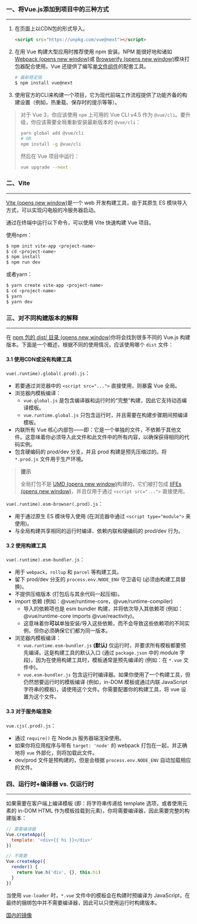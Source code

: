 ### 一、将Vue.js添加到项目中的三种方式

---

1. 在页面上以CDN包的形式导入。

   ```html
   <script src="https://unpkg.com/vue@next"></script>
   ```

2. 在用 Vue 构建大型应用时推荐使用 npm 安装。NPM 能很好地和诸如 [Webpack (opens new window)](https://webpack.js.org/)或 [Browserify (opens new window)](http://browserify.org/)模块打包器配合使用。Vue 还提供了编写[单文件组件](https://www.javascriptc.com/vue3js/guide/single-file-component.html)的配套工具。

   ```sh
   # 最新稳定版
   $ npm install vue@next
   ```

3. 使用官方的CLI来构建一个项目，它为现代前端工作流程提供了功能齐备的构建设置（例如，热重载、保存时的提示等等）。

>对于 Vue 3，你应该使用 `npm` 上可用的 Vue CLI v4.5 作为 `@vue/cli`。要升级，你应该需要全局重新安装最新版本的 `@vue/cli`：
>
>```sh
>yarn global add @vue/cli
># OR
>npm install -g @vue/cli
>```
>
>然后在 Vue 项目中运行：
>
>```sh
>vue upgrade --next
>```



### 二、Vite

---

[Vite (opens new window)](https://github.com/vitejs/vite)是一个 web 开发构建工具，由于其原生 ES 模块导入方式，可以实现闪电般的冷服务器启动。

通过在终端中运行以下命令，可以使用 Vite 快速构建 Vue 项目。

使用npm：

```sh
$ npm init vite-app <project-name>
$ cd <project-name>
$ npm install
$ npm run dev
```

或者yarn：

```sh
$ yarn create vite-app <project-name>
$ cd <project-name>
$ yarn
$ yarn dev
```



### 三、对不同构建版本的解释

---

在 [npm 包的 dist/ 目录 (opens new window)](https://cdn.jsdelivr.net/npm/vue@3.0.2/dist/)你将会找到很多不同的 Vue.js 构建版本。下面是一个概述，根据不同的使用情况，应该使用哪个 `dist` 文件：

#### 3.1 使用CDN或没有构建工具

`vue(.runtime).global(.prod).js`：

- 若要通过浏览器中的 `<script src="...">` 直接使用，则暴露 Vue 全局。
- 浏览器内模板编译：
  - `vue.global.js` 是包含编译器和运行时的“完整”构建，因此它支持动态编译模板。
  - `vue.runtime.global.js` 只包含运行时，并且需要在构建步骤期间预编译模板。
- 内联所有 Vue 核心内部包——即：它是一个单独的文件，不依赖于其他文件。这意味着你必须导入此文件和此文件中的所有内容，以确保获得相同的代码实例。
- 包含硬编码的 prod/dev 分支，并且 prod 构建是预先压缩过的。将 `*.prod.js` 文件用于生产环境。

>**提示**
>
>全局打包不是 [UMD (opens new window)](https://github.com/umdjs/umd)构建的，它们被打包成 [IIFEs (opens new window)](https://developer.mozilla.org/en-US/docs/Glossary/IIFE)，并且仅用于通过 `<script src="...">` 直接使用。

`vue(.runtime).esm-browser(.prod).js`：

- 用于通过原生 ES 模块导入使用 (在浏览器中通过 `<script type="module">` 来使用)。
- 与全局构建共享相同的运行时编译、依赖内联和硬编码的 prod/dev 行为。

#### 3.2 使用构建工具

`vue(.runtime).esm-bundler.js`：

- 用于 `webpack`，`rollup` 和 `parcel` 等构建工具。
- 留下 prod/dev 分支的 `process.env.NODE_ENV` 守卫语句 (必须由构建工具替换)。
- 不提供压缩版本 (打包后与其余代码一起压缩)。
- import 依赖 (例如：@vue/runtime-core，@vue/runtime-compiler)
  - 导入的依赖项也是 esm bundler 构建，并将依次导入其依赖项 (例如：@vue/runtime-core imports @vue/reactivity)。
  - 这意味着你**可以**单独安装/导入这些依赖，而不会导致这些依赖项的不同实例，但你必须确保它们都为同一版本。
- 浏览器内模板编译：
  - `vue.runtime.esm-bundler.js` **(默认)** 仅运行时，并要求所有模板都要预先编译。这是构建工具的默认入口 (通过 `package.json` 中的 module 字段)，因为在使用构建工具时，模板通常是预先编译的 (例如：在 `*.vue` 文件中)。
  - `vue.esm-bundler.js` 包含运行时编译器。如果你使用了一个构建工具，但仍然想要运行时的模板编译 (例如，in-DOM 模板或通过内联 JavaScript 字符串的模板)，请使用这个文件。你需要配置你的构建工具，将 vue 设置为这个文件。

#### 3.3 对于服务端渲染

`vue.cjs(.prod).js`：

- 通过 `require()` 在 Node.js 服务器端渲染使用。
- 如果你将应用程序与带有 `target: 'node'` 的 webpack 打包在一起，并正确地将 `vue` 外部化，则将加载此文件。
- dev/prod 文件是预构建的，但是会根据 `process.env.NODE_ENV` 自动加载相应的文件。



### 四、运行时+编译器 vs. 仅运行时

---

如果需要在客户端上编译模板 (即：将字符串传递给 template 选项，或者使用元素的 in-DOM HTML 作为模板挂载到元素)，你将需要编译器，因此需要完整的构建版本：

```js
// 需要编译器
Vue.createApp({
  template: '<div>{{ hi }}</div>'
})

// 不需要
Vue.createApp({
  render() {
    return Vue.h('div', {}, this.hi)
  }
})
```

当使用 `vue-loader` 时，`*.vue` 文件中的模板会在构建时预编译为 JavaScript，在最终的捆绑包中并不需要编译器，因此可以只使用运行时构建版本。

[国内的镜像](https://npm.taobao.org/)